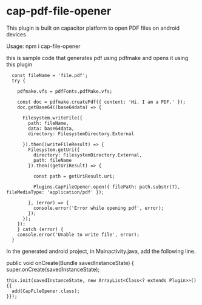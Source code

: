 # cap-pdf-file-opener

This plugin is built on capacitor platform to open PDF files on android devices

Usage:
npm i cap-file-opener

this is sample code that generates pdf using pdfmake and opens it using this plugin

      const fileName = 'file.pdf';
      try {

        pdfmake.vfs = pdfFonts.pdfMake.vfs;

        const doc = pdfmake.createPdf({ content: 'Hi. I am a PDF.' });
        doc.getBase64((base64data) => {

          Filesystem.writeFile({
            path: fileName,
            data: base64data,
            directory: FilesystemDirectory.External

          }).then((writeFileResult) => {
            Filesystem.getUri({
              directory: FilesystemDirectory.External,
              path: fileName
            }).then((getUriResult) => {

              const path = getUriResult.uri;

              Plugins.CapFileOpener.open({ filePath: path.substr(7), fileMediaType: 'application/pdf' });

            }, (error) => {
              console.error('Error while opening pdf', error);
            });
          });
        });
        } catch (error) {
        console.error('Unable to write file', error);
      }

In the generated android project, in Mainactivity.java, add the following line.

public void onCreate(Bundle savedInstanceState) {
super.onCreate(savedInstanceState);

    this.init(savedInstanceState, new ArrayList<Class<? extends Plugin>>() {{
      add(CapFileOpener.class);
    }});
